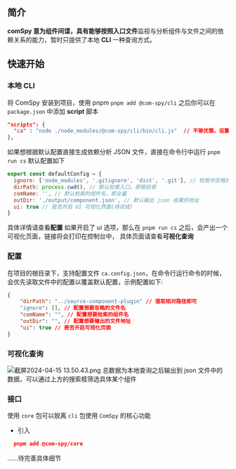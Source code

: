 ## 简介
**comSpy **意为组件间谍，具有能够按照**入口文件**监视与分析组件与文件之间的依赖关系的能力，暂时只提供了本地 **CLI** 一种查询方式。
## 快速开始
### 本地 CLI
将 ComSpy 安装到项目，使用 pnpm
`pnpm add @com-spy/cli`
之后你可以在 `package.json` 中添加 **script** 脚本
```json
"scripts": {
  "ca" : "node ./node_modules/@com-spy/cli/bin/cli.js"  // 不够优雅，设置bin没起效果，delay研究
},
```
如果想根据默认配置直接生成依赖分析 JSON 文件，直接在命令行中运行
`pnpm run cs`
默认配置如下
```javascript
export const defaultConfig = {
  ignore: ['node_modules', '.gitignore', 'dist', '.git'], // 检索中忽略的文件，当项目文件众多时建议自定义配置，否则有爆栈的风险！！！
  dirPath: process.cwd(), // 默认检索入口，即根目录
  comName: '', // 默认检索的组件名，即全量
  outDir: './output/component.json', // 默认输出 json 结果的地址
  ui: true // 是否开启 UI 可视化界面(待完成)
}
```
具体详情请查看**配置**
如果开启了 ui 选项，那么在 `pnpm run cs` 之后，会产出一个可视化页面，链接将会打印在控制台中，
具体页面请查看**可视化查询**
### 配置
在项目的根目录下，支持配置文件 `ca.config.json`，在命令行运行命令的时候，会优先读取文件中的配置以覆盖默认配置，示例配置如下:
```json
{
    "dirPath": "../source-component-plugin" // 值取相对路径即可
    "ignore": [], // 配置想要忽略的文件名
    "comName": "", // 配置想要检索的组件名
    "outDir": "", // 配置想要输出的文件地址
    "ui": true // 是否开启可视化页面
}
```
### 可视化查询
![截屏2024-04-15 13.50.43.png](https://cdn.nlark.com/yuque/0/2024/png/29733541/1713160274946-39cd13e4-ac2a-4b6e-b304-4b99c3510e1c.png#averageHue=%23fcfcfc&clientId=ub9232aac-6b8b-4&from=drop&id=ub0668a55&originHeight=1080&originWidth=1920&originalType=binary&ratio=1&rotation=0&showTitle=false&size=179224&status=done&style=none&taskId=u41f36a1f-f1ff-47c1-954a-0a8ec30da7a&title=)
总数据为本地查询之后输出到 json 文件中的数据，可以通过上方的搜索框筛选具体某个组件
### 接口
使用 `core` 包可以脱离 `cli` 包使用 `ComSpy` 的核心功能

- 引入
```json
  pnpm add @com-spy/core
```
......待完善具体细节

